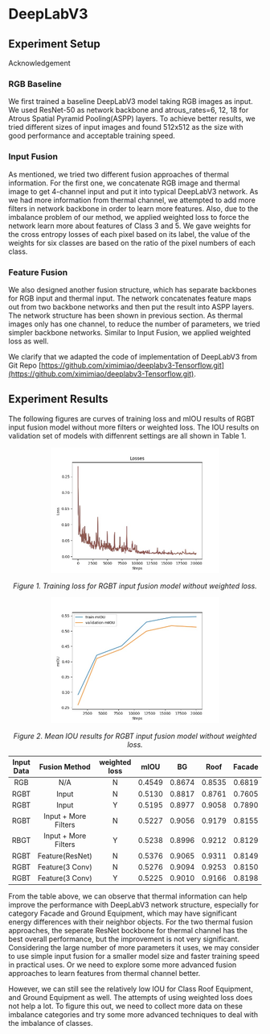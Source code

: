 # DeepLabV3

## Experiment Setup
Acknowledgement

### RGB Baseline
We first trained a baseline DeepLabV3 model taking RGB images as input. We used ResNet-50 as network backbone and atrous_rates=6, 12, 18 for Atrous Spatial Pyramid Pooling(ASPP) layers. To achieve better results, we tried different sizes of input images and found 512x512 as the size with good performance and acceptable training speed. 

### Input Fusion
As mentioned, we tried two different fusion approaches of thermal information. For the first one, we concatenate RGB image and thermal image to get 4-channel input and put it into typical DeepLabV3 network. As we had more information from thermal channel, we attempted to add more filters in network backbone in order to learn more features. Also, due to the imbalance problem of our method, we applied weighted loss to force the network learn more about features of Class 3 and 5. We gave weights for the cross entropy losses of each pixel based on its label, the value of the weights for six classes are based on the ratio of the pixel numbers of each class.

### Feature Fusion
We also designed another fusion structure, which has separate backbones for RGB input and thermal input. The network concatenates feature maps out from two backbone networks and then put the result into ASPP layers. The network structure has been shown in previous section. As thermal images only has one channel, to reduce the number of parameters, we tried simpler backbone networks. Similar to Input Fusion, we applied weighted loss as well.

We clarify that we adapted the code of implementation of DeepLabV3 from Git Repo [https://github.com/ximimiao/deeplabv3-Tensorflow.git](https://github.com/ximimiao/deeplabv3-Tensorflow.git).

## Experiment Results
The following figures are curves of training loss and mIOU results of RGBT input fusion model without more filters or weighted loss. The IOU results on validation set of models with diffenrent settings are all shown in Table 1.
<p align="center">
	<img src="figure/deeplabv3_loss.jpg" height="250"/>
</p>
<p align = "center">
<em>Figure 1. Training loss for RGBT input fusion model without weighted loss.</em>
</p>
<p align="center">
	<img src="figure/deeplabv3_miou.jpg" height="250"/>
</p>
<p align = "center">
<em>Figure 2. Mean IOU results for RGBT input fusion model without weighted loss.</em>
</p>

| Input Data |     Fusion Method    | weighted loss |  mIOU  | BG |  Roof  | Facade | Roof Equip. |   Car  | Ground Equip. |
|:----------:|:--------------------:|:-------------:|:------:|:----------:|:------:|:------:|:-----------:|:------:|:-------------:|
|     RGB    |          N/A         |       N       | 0.4549 |   0.8674   | 0.8535 | 0.6819 |    0.0282   | 0.3268 |     0.1348    |
|    RGBT    |         Input        |       N       | 0.5130 |   0.8817   | 0.8761 | 0.7605 |    0.0302   | 0.3018 |     0.3113    |
|    RGBT    |         Input        |       Y       | 0.5195 |   0.8977   | 0.9058 | 0.7890 |    0.0319   | 0.3449 |     0.2573    |
|    RGBT    | Input + More Filters |       N       | 0.5227 |   0.9056   | 0.9179 | 0.8155 |    0.0359   | 0.3394 |     0.2348    |
|    RBGT    | Input + More Filters |       Y       | 0.5238 |   0.8996   | 0.9212 | 0.8129 |    0.0384   | 0.3369 |     0.2158    |
|    RGBT    |    Feature(ResNet)   |       N       | 0.5376 |   0.9065   | 0.9311 | 0.8149 |    0.0247   | 0.3378 |     0.2799    |
|    RGBT    |    Feature(3 Conv)   |       N       | 0.5276 |   0.9094   | 0.9253 | 0.8150 |    0.0014   | 0.3403 |     0.2787    |
|    RGBT    |    Feature(3 Conv)   |       Y       | 0.5225 |   0.9010   | 0.9166 | 0.8198 |    0.0354   | 0.3457 |     0.2093    |

From the table above, we can observe that thermal information can help improve the performance with DeepLabV3 network structure, especially for category Facade and Ground Equipment, which may have significant energy differences with their neighbor objects. For the two thermal fusion approaches, the seperate ResNet bockbone for thermal channel has the best overall performance, but the improvement is not very significant. Considering the large number of more parameters it uses, we may consider to use simple input fusion for a smaller model size and faster training speed in practical uses. Or we need to explore some more advanced fusion approaches to learn features from thermal channel better.

However, we can still see the relatively low IOU for Class Roof Equipment, and Ground Equipment as well. The attempts of using weighted loss does not help a lot. To figure this out, we need to collect more data on these imbalance categories and try some more advanced techniques to deal with the imbalance of classes.